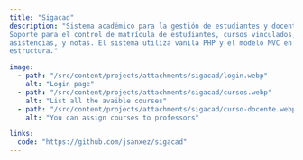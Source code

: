 ```yaml
---
title: "Sigacad"
description: "Sistema académico para la gestión de estudiantes y docentes.
Soporte para el control de matrícula de estudiantes, cursos vinculados,
asistencias, y notas. El sistema utiliza vanila PHP y el modelo MVC en la
estructura."

image:
  - path: "/src/content/projects/attachments/sigacad/login.webp"
    alt: "Login page"
  - path: "/src/content/projects/attachments/sigacad/cursos.webp"
    alt: "List all the avaible courses"
  - path: "/src/content/projects/attachments/sigacad/curso-docente.webp"
    alt: "You can assign courses to professors"

links:
  code: "https://github.com/jsanxez/sigacad"
---
```

